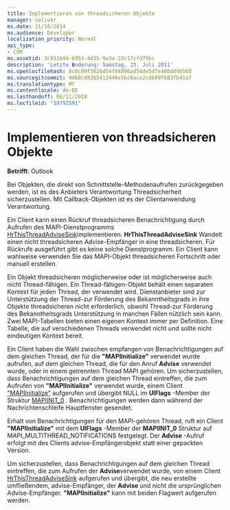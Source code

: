 ```yaml
---
title: Implementieren von threadsicheren Objekte
manager: soliver
ms.date: 11/16/2014
ms.audience: Developer
localization_priority: Normal
api_type:
- COM
ms.assetid: 3c911694-b953-4d35-9a3a-22c17cfd79bc
description: 'Letzte �nderung: Samstag, 23. Juli 2011'
ms.openlocfilehash: 8c8c89f3626d54f04896ad54de5d7e480dd9b568
ms.sourcegitcommit: 9d60cd82b5413446e5bc8ace2cd689f683fb41a7
ms.translationtype: MT
ms.contentlocale: de-DE
ms.lasthandoff: 06/11/2018
ms.locfileid: "19792591"
---
```

# <a name="implementing-thread-safe-objects"></a>Implementieren von threadsicheren Objekte

  
  
**Betrifft**: Outlook 
  
Bei Objekten, die direkt von Schnittstelle-Methodenaufrufen zurückgegeben werden, ist es des Anbieters Verantwortung Threadsicherheit sicherzustellen. Mit Callback-Objekten ist es der Clientanwendung Verantwortung.
  
Ein Client kann einen Rückruf threadsicheren Benachrichtigung durch Aufrufen des MAPI-Dienstprogramms [HrThisThreadAdviseSink](hrthisthreadadvisesink.md)implementieren. **HrThisThreadAdviseSink** Wandelt einen nicht threadsicheren Advise-Empfänger in eine threadsicheren. Für Rückrufe ausgeführt gibt es keine solche Dienstprogramm. Ein Client kann wahlweise verwenden Sie das MAPI-Objekt threadsicheren Fortschritt oder manuell erstellen. 
  
Ein Objekt threadsicheren möglicherweise oder ist möglicherweise auch nicht Thread-fähigen. Ein Thread-fähigen-Objekt behält einen separaten Kontext für jeden Thread, der verwendet wird. Dienstanbieter sind zur Unterstützung der Thread-zur Förderung des Bekanntheitsgrads in ihre Objekte threadsicheren nicht erforderlich, obwohl Thread-zur Förderung des Bekanntheitsgrads Unterstützung in manchen Fällen nützlich sein kann. Zwei MAPI-Tabellen bieten einen eigenen Kontext immer per Definition. Eine Tabelle, die auf verschiedenen Threads verwendet nicht und sollte nicht eindeutigen Kontext bereit.
  
Ein Client haben die Wahl zwischen empfangen von Benachrichtigungen auf dem gleichen Thread, der für die **"MAPIInitialize"** verwendet wurde aufrufen, auf dem gleichen Thread, die für den Anruf **Advise** verwendet wurde, oder in einem getrennten Thread MAPI gehören. Um sicherzustellen, dass Benachrichtigungen auf dem gleichen Thread eintreffen, die zum Aufrufen von **"MAPIInitialize"** verwendet wurde, einem Client ["MAPIInitialize"](mapiinitialize.md) aufgerufen und übergibt NULL im **UlFlags** -Member der Struktur [MAPIINIT_0](mapiinit_0.md) . Benachrichtigungen werden dann während der Nachrichtenschleife Hauptfenster gesendet. 
  
Erhalt von Benachrichtigungen für den MAPI-gehören Thread, ruft ein Client **"MAPIInitialize"** mit dem **UlFlags** -Member der **MAPIINIT_0** Struktur auf MAPI_MULTITHREAD_NOTIFICATIONS festgelegt. Der **Advise** -Aufruf erfolgt mit des Clients advise-Empfängerobjekt statt einer gepackten Version. 
  
Um sicherzustellen, dass Benachrichtigungen auf dem gleichen Thread eintreffen, die zum Aufrufen der **Advise**verwendet wurde, von einem Client [HrThisThreadAdviseSink](hrthisthreadadvisesink.md) aufgerufen und übergibt, die neu erstellte umfließendem, advise-Empfänger, der **Advise** und nicht die ursprünglichen Advise-Empfänger. **"MAPIInitialize"** kann mit beiden Flagwert aufgerufen werden. 
  

